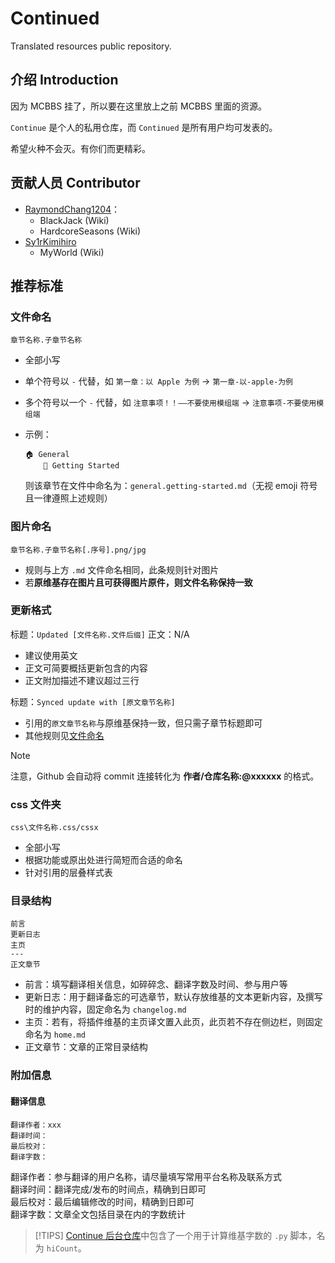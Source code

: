 # Continued
Translated resources public repository.

## 介绍 Introduction

因为 MCBBS 挂了，所以要在这里放上之前 MCBBS 里面的资源。

`Continue` 是个人的私用仓库，而 `Continued` 是所有用户均可发表的。

希望火种不会灭。有你们而更精彩。

## 贡献人员 Contributor

* [RaymondChang1204](https://github.com/RaymondChang1204)：
  * BlackJack (Wiki)
  * HardcoreSeasons (Wiki)
* [Sy1rKimihiro](https://github.com/Sy1rKimihiro)
  * MyWorld (Wiki)

## 推荐标准

### 文件命名

`章节名称.子章节名称`

* 全部小写
* 单个符号以 `-` 代替，如 `第一章：以 Apple 为例` -> `第一章-以-apple-为例`
* 多个符号以一个 `-` 代替，如 `注意事项！！——不要使用模组端` -> `注意事项-不要使用模组端`

* 示例：
  ```
  🏠 General
      🔌 Getting Started
  ```
  则该章节在文件中命名为：`general.getting-started.md`（无视 emoji 符号且一律遵照上述规则）

### 图片命名

`章节名称.子章节名称[.序号].png/jpg`

* 规则与上方 `.md` 文件命名相同，此条规则针对图片
* 若**原维基存在图片且可获得图片原件，则文件名称保持一致**

### 更新格式

标题：`Updated [文件名称.文件后缀]`
正文：N/A

* 建议使用英文
* 正文可简要概括更新包含的内容
* 正文附加描述不建议超过三行

标题：`Synced update with [原文章节名称]`

* 引用的`原文章节名称`与原维基保持一致，但只需子章节标题即可
* 其他规则见[文件命名](#文件命名)

> [!NOTE]
> 注意，Github 会自动将 commit 连接转化为 **作者/仓库名称:@xxxxxx** 的格式。

### css 文件夹

`css\文件名称.css/cssx`

* 全部小写
* 根据功能或原出处进行简短而合适的命名
* 针对引用的层叠样式表

### 目录结构

```
前言
更新日志
主页
---
正文章节
```

* 前言：填写翻译相关信息，如碎碎念、翻译字数及时间、参与用户等
* 更新日志：用于翻译备忘的可选章节，默认存放维基的文本更新内容，及撰写时的维护内容，固定命名为 `changelog.md`
* 主页：若有，将插件维基的主页译文置入此页，此页若不存在侧边栏，则固定命名为 `home.md`
* 正文章节：文章的正常目录结构

### 附加信息

#### 翻译信息

```
翻译作者：xxx
翻译时间：
最后校对：
翻译字数：
```

翻译作者：参与翻译的用户名称，请尽量填写常用平台名称及联系方式    
翻译时间：翻译完成/发布的时间点，精确到日即可    
最后校对：最后编辑修改的时间，精确到日即可    
翻译字数：文章全文包括目录在内的字数统计    

> [!TIPS]
> [Continue 后台仓库](https://www.github.com/SnowCutieOwO/snowcutieowo.github.io)中包含了一个用于计算维基字数的 `.py` 脚本，名为 `hiCount`。